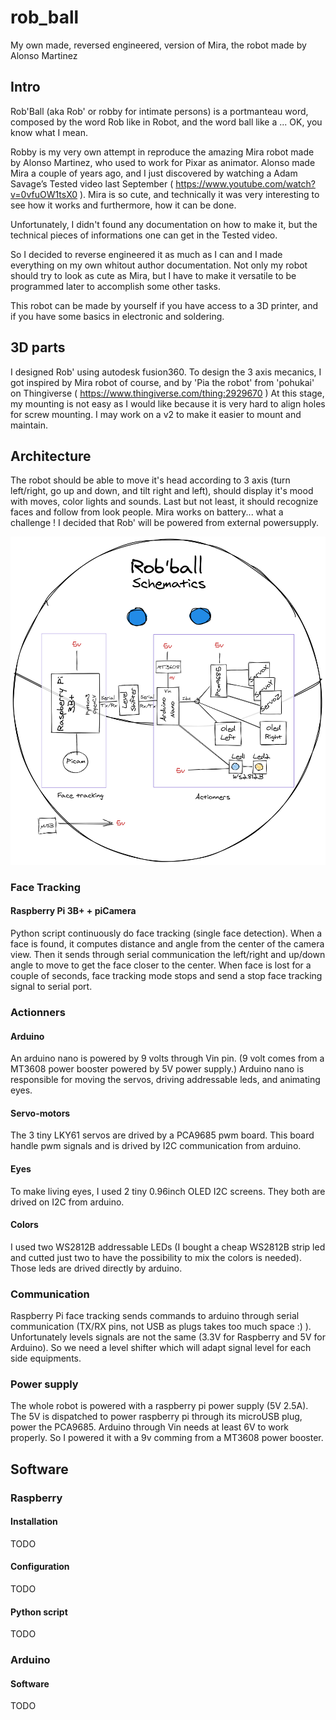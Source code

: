 # rob_ball
My own made, reversed engineered, version of Mira, the robot made by Alonso Martinez

## Intro
Rob'Ball (aka Rob' or robby for intimate persons) is a portmanteau word, composed by the word Rob like in Robot, and the word ball like a ... OK, you know what I mean.

Robby is my very own attempt in reproduce the amazing Mira robot made by Alonso Martinez, who used to work for Pixar as animator.
Alonso made Mira a couple of years ago, and I just discovered by watching a Adam Savage’s Tested video last September ( https://www.youtube.com/watch?v=0vfuOW1tsX0 ).
Mira is so cute, and technically it was very interesting to see how it works and furthermore, how it can be done.

Unfortunately, I didn't found any documentation on how to make it, but the technical pieces of informations one can get in the Tested video.

So I decided to reverse engineered it as much as I can and I made everything on my own whitout author documentation. Not only my robot should try to look as cute as Mira, but I have to make it versatile to be programmed later to accomplish some other tasks.

This robot can be made by yourself if you have access to a 3D printer, and if you have some basics in electronic and soldering.

## 3D parts
I designed Rob' using autodesk fusion360. To design the 3 axis mecanics, I got inspired by Mira robot of course, and by 'Pia the robot' from 'pohukai' on Thingiverse ( https://www.thingiverse.com/thing:2929670 )
At this stage, my mounting is not easy as I would like because it is very hard to align holes for screw mounting. I may work on a v2 to make it easier to mount and maintain.

## Architecture
The robot should be able to move it's head according to 3 axis (turn left/right, go up and down, and tilt right and left), should display it's mood with moves, color lights and sounds. Last but not least, it should recognize faces and follow from look people.
Mira works on battery... what a challenge ! I decided that Rob' will be powered from external powersupply.

![This is schematic of parts implantation](docs/schematic_robball.png)

### Face Tracking
#### Raspberry Pi 3B+ + piCamera
Python script continuously do face tracking (single face detection). When a face is found, it computes distance and angle from the center of the camera view. Then it sends through serial communication the left/right and up/down angle to move to get the face closer to the center.
When face is lost for a couple of seconds, face tracking mode stops and send a stop face tracking signal to serial port.

### Actionners
#### Arduino 
An arduino nano is powered by 9 volts through Vin pin. (9 volt comes from a MT3608 power booster powered by 5V power supply.)
Arduino nano is responsible for moving the servos, driving addressable leds, and animating eyes.
#### Servo-motors
The 3 tiny LKY61 servos are drived by a PCA9685 pwm board. This board handle pwm signals and is drived by I2C communication from arduino.
#### Eyes
To make living eyes, I used 2 tiny 0.96inch OLED I2C screens. They both are drived on I2C from arduino.
#### Colors
I used two WS2812B addressable LEDs (I bought a cheap WS2812B strip led and cutted just two to have the possibility to mix the colors is needed). Those leds are drived directly by arduino.

### Communication
Raspberry Pi face tracking sends commands to arduino through serial communication (TX/RX pins, not USB as plugs takes too much space :) ). Unfortunately levels signals are not the same (3.3V for Raspberry and 5V for Arduino). So we need a level shifter which will adapt signal level for each side equipments.

### Power supply
The whole robot is powered with a raspberry pi power supply (5V 2.5A).
The 5V is dispatched to power raspberry pi through its microUSB plug, power the PCA9685.
Arduino through Vin needs at least 6V to work properly. So I powered it with a 9v comming from a MT3608 power booster.

## Software
### Raspberry
#### Installation
TODO
#### Configuration
TODO
#### Python script
TODO
### Arduino
#### Software
TODO
